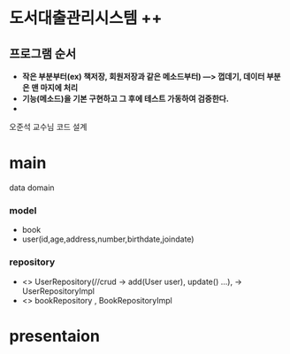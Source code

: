 # 도서대출관리시스템 ++

## **프로그램 순서**

- **작은 부분부터(ex) 책저장, 회원저장과 같은 메소드부터)  —> 껍데기, 데이터 부분은 맨 마지에 처리**
- **기능(메소드)을 기본 구현하고 그 후에  테스트 가동하여 검증한다.**
- 

오준석 교수님 코드 설계

# main
data
domain

### model

- book
- user(id,age,address,number,birthdate,joindate)

### repository

- <<interface>> UserRepository(//crud -> add(User user), update() ...),   → UserRepositoryImpl
- <<interface>> bookRepository ,  BookRepositoryImpl

# presentaion